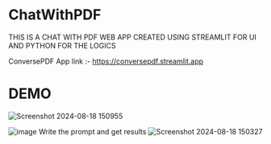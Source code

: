 ﻿# ChatWithPDF

THIS IS A CHAT WITH PDF WEB APP CREATED USING STREAMLIT FOR UI AND PYTHON FOR THE  LOGICS

ConversePDF App link :- https://conversepdf.streamlit.app

# DEMO
![Screenshot 2024-08-18 150955](https://github.com/user-attachments/assets/ad531d43-0876-4421-993e-268dcdbf2ff6)

![image](https://github.com/user-attachments/assets/9712e91d-c7eb-4696-8398-df78dc67118f)
Write the prompt and get results
![Screenshot 2024-08-18 150327](https://github.com/user-attachments/assets/90f91c91-bc95-4610-bd4c-ac9d699ce3e7)
